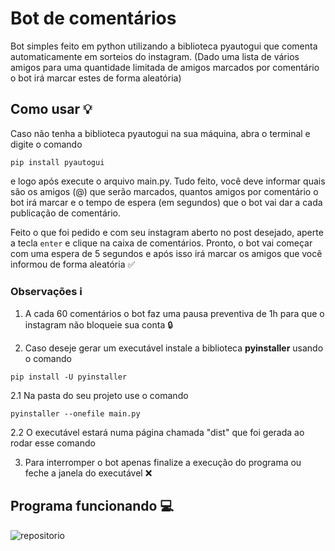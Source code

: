 # Bot de comentários

Bot simples feito em python utilizando a biblioteca pyautogui que comenta automaticamente em sorteios do instagram. (Dado uma lista de vários amigos para uma quantidade limitada de amigos marcados por comentário o bot irá marcar estes de forma aleatória)

## Como usar 💡
Caso não tenha a biblioteca pyautogui na sua máquina, abra o terminal e digite o comando

```
pip install pyautogui
```
e logo após execute o arquivo main.py. Tudo feito, você deve informar quais são os amigos (@) que serão marcados, quantos amigos por comentário o bot irá marcar e o tempo de espera (em segundos) que o bot vai dar a cada publicação de comentário.

Feito o que foi pedido e com seu instagram aberto no post desejado, aperte a tecla ```enter```  e clique na caixa de comentários. Pronto, o bot vai começar com uma espera de 5 segundos e após isso irá marcar os amigos que você informou de forma aleatória ✅

### Observações ℹ️
1. A cada 60 comentários o bot faz uma pausa preventiva de 1h para que o instagram não bloqueie sua conta 🔒

2. Caso deseje gerar um executável instale a biblioteca <strong>pyinstaller</strong> usando o comando
```
pip install -U pyinstaller
```
2.1 Na pasta do seu projeto use o comando 
```
pyinstaller --onefile main.py
```
2.2 O executável estará numa página chamada "dist" que foi gerada ao rodar esse comando

3. Para interromper o bot apenas finalize a execução do programa ou feche a janela do executável ❌

## Programa funcionando 💻
![repositorio](https://user-images.githubusercontent.com/108037302/211219664-ce5ea4ed-86db-4175-8678-9d5c7aef19dd.gif) 
